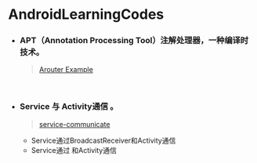 # AndroidLearningCodes

- ### APT（Annotation Processing Tool）注解处理器，一种编译时技术。
  > [Arouter Example](https://github.com/tianhe-github/AndroidLearningCodes/tree/master/apt)

    <br/>
- ### Service 与 Activity通信 。
  > [service-communicate](https://github.com/tianhe-github/AndroidLearningCodes/tree/master/service-communicate)
    - Service通过BroadcastReceiver和Activity通信
    - Service通过 和Activity通信



